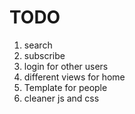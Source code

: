TODO
====
1. search
2. subscribe
3. login for other users
4. different views for home
5. Template for people
6. cleaner js and css
